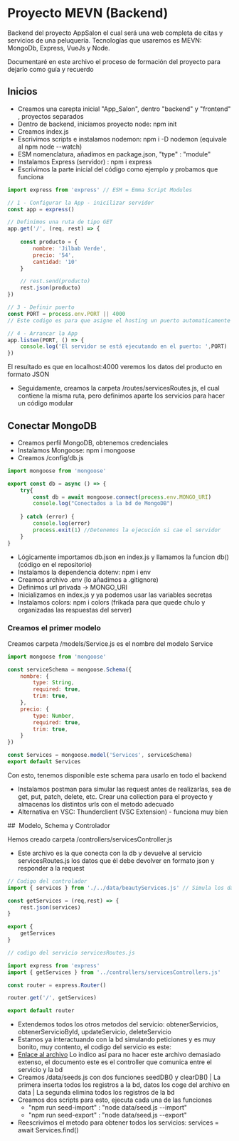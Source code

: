 # Proyecto MEVN (Backend)

Backend del proyecto AppSalon el cual será una web completa de citas y servicios de una peluquería. Tecnologías que usaremos es MEVN: MongoDb, Express, VueJs y Node. 

Documentaré en este archivo el proceso de formación del proyecto para dejarlo como guía y recuerdo

## Inicios

- Creamos una carepta inicial "App_Salon", dentro "backend" y "frontend" , proyectos separados
- Dentro de backend, iniciamos proyecto node: npm init
- Creamos index.js
- Escrivimos scripts e instalamos nodemon: npm i -D nodemon (equivale al npm node --watch)
- ESM nomenclatura, añadimos en package.json, "type" : "module"
- Instalamos Express (servidor) : npm i express
- Escrivimos la parte inicial del código como ejemplo y probamos que funciona

```javascript
import express from 'express' // ESM = Emma Script Modules

// 1 - Configurar la App - inicilizar servidor
const app = express() 

// Definimos una ruta de tipo GET
app.get('/', (req, rest) => {
    
    const producto = {
        nombre: 'Jilbab Verde',
        precio: '54',
        cantidad: '10'
    }

    // rest.send(producto)
    rest.json(producto)
})

// 3 - Definir puerto
const PORT = process.env.PORT || 4000
// Este codigo es para que asigne el hosting un puerto automaticamente o el 4000

// 4 - Arrancar la App
app.listen(PORT, () => {
    console.log('El servidor se está ejecutando en el puerto: ',PORT)
})
```

El resultado es que en localhost:4000 veremos los datos del producto en formato JSON

- Seguidamente, creamos la carpeta /routes/servicesRoutes.js, el cual contiene la misma ruta, pero definimos aparte los servicios para hacer un código modular

## Conectar MongoDB

- Creamos perfil MongoDB, obtenemos credenciales
- Instalamos Mongoose: npm i mongoose
- Creamos /config/db.js 

```javascript
import mongoose from 'mongoose'

export const db = async () => {
    try{
        const db = await mongoose.connect(process.env.MONGO_URI)
        console.log("Conectados a la bd de MongoDB")
        
    } catch (error) {
        console.log(error)
        process.exit(1) //Detenemos la ejecución si cae el servidor
    }
}
```
- Lógicamente importamos db.json en index.js y llamamos la funcion db() (código en el repositorio)
- Instalamos la dependencia dotenv: npm i env
- Creamos archivo .env (lo añadimos a .gitignore)
- Definimos url privada -> MONGO_URI
- Inicializamos en index.js y ya podemos usar las variables secretas
- Instalamos colors: npm i colors (frikada para que quede chulo y organizadas las respuestas del server)


### Creamos el primer modelo

Creamos carpeta /models/Service.js es el nombre del modelo Service

```javascript
import mongoose from 'mongoose'

const serviceSchema = mongoose.Schema({
    nombre: {
        type: String,
        required: true,
        trim: true,
    },
    precio: {
        type: Number,
        required: true,
        trim: true,
    }
})

const Services = mongoose.model('Services', serviceSchema)
export default Services
```
Con esto, tenemos disponible este schema para usarlo en todo el backend
- Instalamos postman para simular las request antes de realizarlas, sea de get, put, patch, delete, etc. Crear una collection para el proyecto y almacenas los distintos urls con el metodo adecuado
- Alternativa en VSC: Thunderclient (VSC Extension) - funciona muy bien


##  Modelo, Schema y Controlador

Hemos creado carpeta /controllers/servicesController.js
- Este archivo es la que conecta con la db y devuelve al servicio servicesRoutes.js los datos que él debe devolver en formato json y responder a la request

```javascript
// Codigo del controlador
import { services } from './../data/beautyServices.js' // Simula los datos que aun no estan en la db

const getServices = (req,rest) => {
    rest.json(services)
}

export {
    getServices
}

// codigo del servicio servicesRoutes.js

import express from 'express'
import { getServices } from '../controllers/servicesControllers.js'

const router = express.Router()

router.get('/', getServices)

export default router
```

- Extendemos todos los otros metodos del servicio: obtenerServicios, obtenerServicioById, updateServicio, deleteServicio
- Estamos ya interactuando con la bd simulando peticiones y es muy bonito, muy contento, el codigo del servicio es este:
- [Enlace al archivo](./controllers/servicesControllers.js) Lo indico así para no hacer este archivo demasiado extenso, el documento este es el controller que comunica entre el servicio y la bd
- Creamos /data/seeds.js con dos funciones seedDB() y clearDB() | La primera inserta todos los registros a la bd, datos los coge del archivo en data | La segunda elimina todos los registros de la bd
- Creamos dos scripts para esto, ejecuta cada una de las funciones
    - "npm run seed-import" : "node data/seed.js --import"
    - "npm run seed-export" : "node data/seed.js --export" 
- Reescrivimos el metodo para obtener todos los servicios: services = await Services.find()

